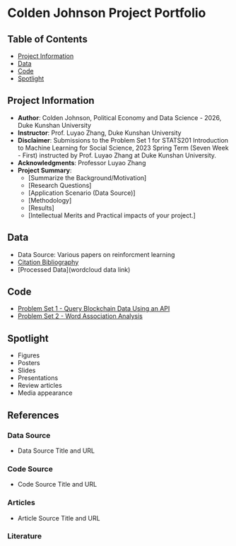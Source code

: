 # Colden Johnson Project Portfolio

## Table of Contents
- [Project Information](https://github.com/Rising-Stars-by-Sunshine/stats201-PS1-ColdenJohnson#Project)
- [Data](https://github.com/Rising-Stars-by-Sunshine/stats201-PS1-ColdenJohnson#data)
- [Code](https://github.com/Rising-Stars-by-Sunshine/stats201-PS1-ColdenJohnson#code)
- [Spotlight](https://github.com/Rising-Stars-by-Sunshine/stats201-PS1-ColdenJohnson#spotlight)


## Project Information
- **Author**: Colden Johnson, Political Economy and Data Science - 2026, Duke Kunshan University
- **Instructor**: Prof. Luyao Zhang, Duke Kunshan University
- **Disclaimer**: Submissions to the Problem Set 1 for STATS201 Introduction to Machine Learning for Social Science, 2023 Spring Term (Seven Week - First) instructed by Prof. Luyao Zhang at Duke Kunshan University.
- **Acknowledgments**: Professor Luyao Zhang
- **Project Summary**: 
  - [Summarize the Background/Motivation]
  - [Research Questions]
  - [Application Scenario (Data Source)]
  - [Methodology]
  - [Results]
  - [Intellectual Merits and Practical impacts of your project.]


## Data
- Data Source: Various papers on reinforcment learning
- [Citation Bibliography](https://github.com/Rising-Stars-by-Sunshine/stats201-PS1-ColdenJohnson/blob/main/data/Queried_Data/Bibliography%20Citations.csv)
- [Processed Data](wordcloud data link)

## Code
- [Problem Set 1 - Query Blockchain Data Using an API](https://colab.research.google.com/drive/1AbYrhP8utbsuXxT5Ef7u3Lua7RlECmSW?usp=sharing)
- [Problem Set 2 - Word Association Analysis](https://colab.research.google.com/drive/1OwKz1WhyP5aiOPkGSp6b57AwLK0DJnOb#scrollTo=cmpxjx_PdB_d)

## Spotlight
- Figures
- Posters
- Slides
- Presentations
- Review articles
- Media appearance

## References

### Data Source
- Data Source Title and URL
### Code Source
- Code Source Title and URL
### Articles
- Article Source Title and URL
### Literature

